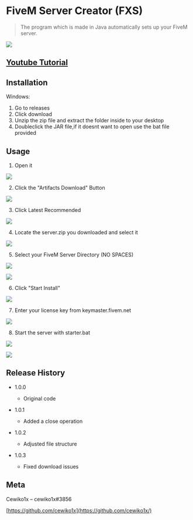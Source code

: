 # FiveM Server Creator (FXS)
> The program which is made in Java automatically sets up your FiveM server.

![](images/header.png)

## [Youtube Tutorial](https://www.youtube.com/watch?v=CZtDyq7VCTg)


## Installation

Windows:

1. Go to releases
2. Click download
3. Unzip the zip file and extract the folder inside to your desktop
4. Doubleclick the JAR file,if it doesnt want to open use the bat file provided

## Usage

1. Open it

![](images/header.png)

2. Click the "Artifacts Download" Button

![](images/dl-artifacts.png)

3. Click Latest Recommended

![](images/dl-artifacts-web.png)

4. Locate the server.zip you downloaded and select it

![](images/select-artifacts.png)

5. Select your FiveM Server Directory (NO SPACES)

![](images/select-fivemdirectory.png)

![](images/empty-folder.png)

6. Click "Start Install"

![](images/start-install.png)

7. Enter your license key from keymaster.fivem.net

![](images/input-license.png)

8. Start the server with starter.bat

![](images/starter.png)

![](console.png)

## Release History

* 1.0.0
    * Original code

* 1.0.1
    * Added a close operation
    
* 1.0.2
    * Adjusted file structure
    
* 1.0.3
    * Fixed download issues


## Meta


Cewiko1x – cewiko1x#3856

[https://github.com/cewiko1x](https://github.com/cewiko1x/)

<!-- Markdown link & img dfn's -->
[npm-image]: https://img.shields.io/npm/v/datadog-metrics.svg?style=flat-square
[npm-url]: https://npmjs.org/package/datadog-metrics
[npm-downloads]: https://img.shields.io/npm/dm/datadog-metrics.svg?style=flat-square
[travis-image]: https://img.shields.io/travis/dbader/node-datadog-metrics/master.svg?style=flat-square
[travis-url]: https://travis-ci.org/dbader/node-datadog-metrics
[wiki]: https://github.com/yourname/yourproject/wiki
